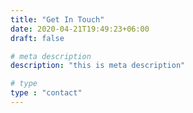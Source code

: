 ```yaml
---
title: "Get In Touch"
date: 2020-04-21T19:49:23+06:00
draft: false

# meta description
description: "this is meta description"

# type
type : "contact"
---
```



